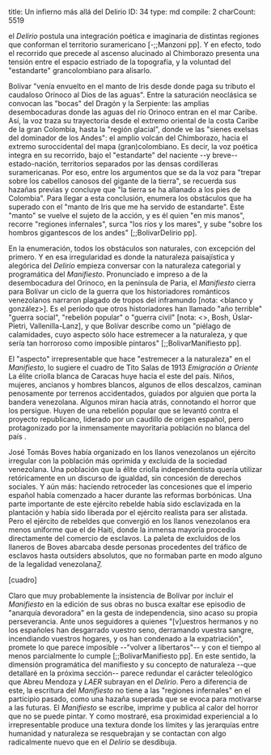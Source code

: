 title:          Un infierno más allá del Delirio
ID:             34
type:           md
compile:        2
charCount:      5519






 el *Delirio* postula una integración poética e imaginaria de distintas regiones que conforman el territorio suramericano [-;;Manzoni pp]. Y en efecto, todo el recorrido que precede al ascenso alucinado al Chimborazo presenta una tensión entre el espacio estriado de la topografía, y la voluntad del "estandarte" grancolombiano para alisarlo. 

Bolívar "venía envuelto en el manto de Iris desde donde paga su tributo el caudaloso Orinoco al Dios de las aguas". Entre la saturación neoclásica se convocan las "bocas" del Dragón y la Serpiente: las amplias desembocaduras donde las aguas del río Orinoco entran en el mar Caribe. Así, la voz traza su trayectoria desde el extremo oriental de la costa Caribe de la gran Colombia, hasta la "región glacial", donde ve las "sienes exelsas del dominador de los Andes": el amplio volcán del Chimborazo, hacia el extremo suroccidental del mapa (gran)colombiano. Es decir, la voz poética integra en su recorrido, bajo el "estandarte" del naciente --y breve-- estado-nación, territorios separados por las densas cordilleras suramericanas. Por eso, entre los argumentos que se da la voz para "trepar sobre los cabellos canosos del gigante de la tierra", se recuerda sus hazañas previas y concluye que "la tierra se ha allanado a los pies de Colombia". Para llegar a esta conclusión, enumera los obstáculos que ha superado con el "manto de Iris que me ha servido de estandarte". Este "manto" se vuelve el sujeto de la acción, y es él quien "en mis manos", recorre "regiones infernales", surca "los ríos y los mares", y sube "sobre los hombros gigantescos de los andes" [;;BolivarDelirio pp]. 

En la enumeración, todos los obstáculos son naturales, con excepción del primero. Y en esa irregularidad es donde la naturaleza paisajística y alegórica del *Delirio* empieza conversar con la naturaleza categorial y programática del *Manifiesto*. Pronunciado e impreso a <!--unos 120 km --> de la desembocadura del Orinoco, en la península de Paria, el *Manifiesto* cierra para Bolívar un ciclo de la guerra que los historiadores románticos venezolanos narraron plagado de tropos del inframundo [nota: <blanco y gonzález>]. Es el período que otros historiadores han llamado "año terrible" "guerra social", "rebelión popular" o "guerra civil" [nota: <>, Bosh, Úslar-Pietri, Vallenilla-Lanz], y que Bolívar describe como un "piélago de calamidades, cuyo aspecto sólo hace estremecer a la naturaleza, y que sería tan horroroso como imposible pintaros" [;;BolivarManifiesto pp]. 

El "aspecto" irrepresentable que hace "estremecer a la naturaleza" en el *Manifiesto*, lo sugiere el cuadro de Tito Salas de 1913 _Emigración a Oriente_ La élite criolla blanca de Caracas huye hacia el este del país. Niños, mujeres, ancianos y hombres blancos, algunos de ellos descalzos, caminan penosamente por terrenos accidentados, guiados por alguien que porta la bandera venezolana. Algunos miran hacia atrás, connotando el horror que los persigue. Huyen de una rebelión popular que se levantó contra el proyecto republicano, liderado por un caudillo de origen español, pero protagonizado por la inmensamente mayoritaria población no blanca del país <!--nota: apoyado en Castro-Gómez y otros para indicar a qué me refiero con esta categoría-->. 

José Tomás Boves había organizado en los llanos venezolanos un ejército irregular con la población más oprimida y excluida de la sociedad venezolana. Una población que la élite criolla independentista quería utilizar retóricamente en un discurso de igualdad, sin concesión de derechos sociales. Y aún más: haciendo retroceder las concesiones que el imperio español había comenzado a hacer durante las reformas borbónicas. Una parte importante de este ejército rebelde había sido esclavizada en la plantación y había sido liberada por el ejército realista para ser alistada. Pero el ejército de rebeldes que convergió en los llanos venezolanos era menos uniforme que el de Haití, donde la inmensa mayoría procedía directamente del comercio de esclavos. La paleta de excluidos de los llaneros de Boves abarcaba desde personas procedentes del tráfico de esclavos hasta outsiders absolutos, que no formaban parte en modo alguno de la legalidad venezolana[7](#ftn13). 

[cuadro]

Claro que muy probablemente la insistencia de Bolívar por incluir el *Manifiesto* en la edición de sus obras no busca exaltar ese episodio de "anarquía devoradora" en la gesta de independencia, sino acaso su propia perseverancia. Ante unos seguidores a quienes "[v]uestros hermanos y no los españoles han desgarrado vuestro seno, derramando vuestra sangre, incendiando vuestros hogares, y os han condenado a la expatriación", promete lo que parece imposible --"volver a libertaros"-- y con el tiempo al menos parcialmente lo cumple [;;BolivarManifiesto pp]. En este sentido, la dimensión programática del manifiesto y su concepto de naturaleza --que detallaré en la próxima sección-- parece redundar el carácter teleológico que Abreu Mendoza y _LAER_ subrayan en el *Delirio*. Pero a diferencia de este, la escritura del *Manifiesto* no tiene a las "regiones infernales" en el participio pasado, como una hazaña superada que se evoca para motivarse a las futuras. El *Manifiesto* se escribe, imprime y publica al calor del horror que no se puede pintar. Y como mostraré, esa proximidad experiencial a lo irrepresentable produce una textura donde los límites y las jerarquías entre humanidad y naturaleza se resquebrajan y se contactan con algo radicalmente nuevo que en el *Delirio* se desdibuja.
